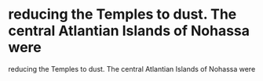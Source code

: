# reducing the Temples to dust. The central Atlantian Islands of Nohassa were

reducing the Temples to dust. The central Atlantian Islands of Nohassa were